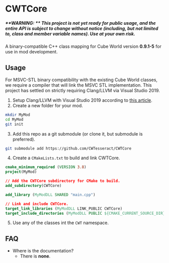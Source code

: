 # CWTCore
##### **WARNING: ** This project is not yet ready for public usage, and the entire API is subject to change without notice (including, but not limited to, class and member variable names). Use at your own risk.

A binary-compatible C++ class mapping for Cube World version **0.9.1-5** for use in mod development. 

## Usage
For MSVC-STL binary compatibility with the existing Cube World classes, we require a compiler that will link the MSVC STL implementation. This project has settled on strictly requiring Clang/LLVM via Visual Studio 2019. 

1. Setup Clang/LLVM with Visual Studio 2019 according to [this article](https://devblogs.microsoft.com/cppblog/clang-llvm-support-in-visual-studio/).
2. Create a new folder for your mod.
```bash
mkdir MyMod
cd MyMod
git init
```
3. Add this repo as a git submodule (or clone it, but submodule is preferred).
```bash
git submodule add https://github.com/CWTesseract/CWTCore
```
4. Create a `CMakeLists.txt` to build and link CWTCore.
```CMake
cmake_minimum_required (VERSION 3.8)
project(MyMod)

// Add the CWTCore subdirectory for CMake to build.
add_subdirectory(CWTCore)

add_library (MyModDLL SHARED "main.cpp")

// Link and include CWTCore.
target_link_libraries (MyModDLL LINK_PUBLIC CWTCore)
target_include_directories (MyModDLL PUBLIC ${CMAKE_CURRENT_SOURCE_DIR}/CWTCore/include)
```
5.  Use any of the classes int the `CWT` namespace.



## FAQ
- Where is the documentation?
  - There is **none**.
